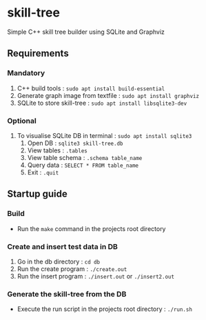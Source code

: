 # skill-tree
Simple C++ skill tree builder using SQLite and Graphviz

## Requirements

### Mandatory

1. C++ build tools : `sudo apt install build-essential`
2. Generate graph image from textfile : `sudo apt install graphviz`
3. SQLite to store skill-tree : `sudo apt install libsqlite3-dev`

### Optional

1. To visualise SQLite DB in terminal : `sudo apt install sqlite3`
    1. Open DB : `sqlite3 skill-tree.db`
    2. View tables : `.tables`
    3. View table schema : `.schema table_name`
    4. Query data : `SELECT * FROM table_name`
    5. Exit : `.quit`

## Startup guide

### Build

- Run the `make` command in the projects root directory

### Create and insert test data in DB

1. Go in the db directory : `cd db`
2. Run the create program : `./create.out`
3. Run the insert program : `./insert.out` or `./insert2.out`

### Generate the skill-tree from the DB

- Execute the run script in the projects root directory : `./run.sh`

